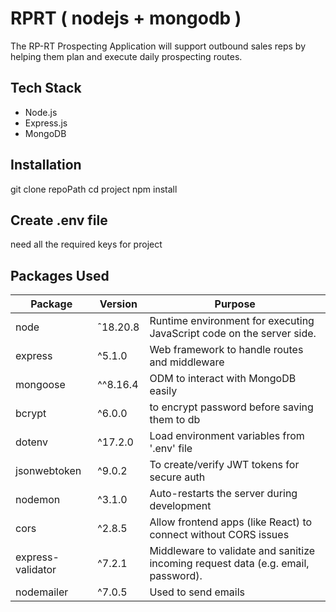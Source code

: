 # RPRT ( nodejs + mongodb )
The RP-RT Prospecting Application will support outbound sales reps by helping them plan and execute daily prospecting routes.

## Tech Stack
- Node.js
- Express.js
- MongoDB

## Installation
git clone repoPath
cd project
npm install

## Create .env file
need all the required keys for project

## Packages Used

| Package           | Version   | Purpose |
|-------------------|-----------|---------|
| node              | ˆ18.20.8  | Runtime environment for executing JavaScript code on the server side.|
| express           | ^5.1.0    | Web framework to handle routes and middleware |
| mongoose          | ^^8.16.4  | ODM to interact with MongoDB easily |
| bcrypt            | ^6.0.0    | to encrypt password before saving them to db |
| dotenv            | ^17.2.0   | Load environment variables from '.env' file |
| jsonwebtoken      | ^9.0.2    | To create/verify JWT tokens for secure auth |
| nodemon           | ^3.1.0    | Auto-restarts the server during development |
| cors              | ^2.8.5    | Allow frontend apps (like React) to connect without CORS issues |
| express-validator | ^7.2.1    | Middleware to validate and sanitize incoming request data (e.g. email, password). |
| nodemailer        | ^7.0.5    | Used to send emails |                                                               
